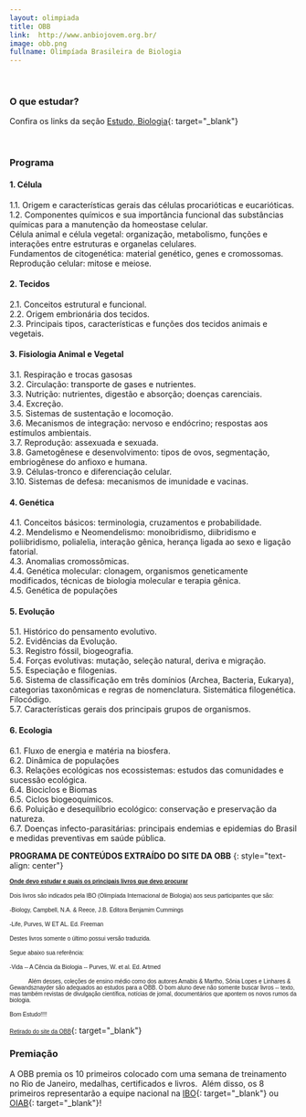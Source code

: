 ```yaml
---
layout: olimpiada
title: OBB
link:  http://www.anbiojovem.org.br/
image: obb.png
fullname: Olimpíada Brasileira de Biologia
---
```



  
&nbsp;

### O que estudar?

  
Confira os links da seção [Estudo, Biologia][2]{: target="_blank"}

 

### Programa



#### 1. Célula

  
1.1. Origem e características gerais das células procarióticas e eucarióticas.  
1.2. Componentes químicos e sua importância funcional das substâncias químicas para a manutenção da homeostase celular.  
Célula animal e célula vegetal: organização, metabolismo, funções e interações entre estruturas e organelas celulares.  
Fundamentos de citogenética: material genético, genes e cromossomas.  
Reprodução celular: mitose e meiose.

#### 2. Tecidos

  
2.1. Conceitos estrutural e funcional.  
2.2. Origem embrionária dos tecidos.  
2.3. Principais tipos, características e funções dos tecidos animais e vegetais.

#### 3. Fisiologia Animal e Vegetal

  
3.1. Respiração e trocas gasosas  
3.2. Circulação: transporte de gases e nutrientes.  
3.3. Nutrição: nutrientes, digestão e absorção; doenças carenciais.  
3.4. Excreção.  
3.5. Sistemas de sustentação e locomoção.  
3.6. Mecanismos de integração: nervoso e endócrino; respostas aos estímulos ambientais.  
3.7. Reprodução: assexuada e sexuada.  
3.8. Gametogênese e desenvolvimento: tipos de ovos, segmentação, embriogênese do anfioxo e humana.  
3.9. Células-tronco e diferenciação celular.  
3.10. Sistemas de defesa: mecanismos de imunidade e vacinas.

#### 4. Genética

  
4.1. Conceitos básicos: terminologia, cruzamentos e probabilidade.  
4.2. Mendelismo e Neomendelismo: monoibridismo, diibridismo e poliibridismo, polialelia, interação gênica, herança ligada ao sexo e ligação fatorial.  
4.3. Anomalias cromossômicas.  
4.4. Genética molecular: clonagem, organismos geneticamente modificados, técnicas de biologia molecular e terapia gênica.  
4.5. Genética de populações

#### 5. Evolução

  
5.1. Histórico do pensamento evolutivo.  
5.2. Evidências da Evolução.  
5.3. Registro fóssil, biogeografia.  
5.4. Forças evolutivas: mutação, seleção natural, deriva e migração.  
5.5. Especiação e filogenias.  
5.6. Sistema de classificação em três domínios (Archea, Bacteria, Eukarya), categorias taxonômicas e regras de nomenclatura. Sistemática filogenética. Filocódigo.  
5.7. Características gerais dos principais grupos de organismos.

#### 6. Ecologia

  
6.1. Fluxo de energia e matéria na biosfera.  
6.2. Dinâmica de populações  
6.3. Relações ecológicas nos ecossistemas: estudos das comunidades e sucessão ecológica.  
6.4. Biociclos e Biomas  
6.5. Ciclos biogeoquímicos.  
6.6. Poluição e desequilíbrio ecológico: conservação e preservação da natureza.  
6.7. Doenças infecto-parasitárias: principais endemias e epidemias do Brasil e medidas preventivas em saúde pública.

**PROGRAMA DE CONTEÚDOS EXTRAÍDO DO SITE DA OBB**
{: style="text-align: center"}



**<span style="font-family: Verdana,Geneva,Arial,Sans-serif;font-size: x-small"><span style="text-decoration: underline">Onde devo estudar e quais os principais livros que devo procurar</span></span>**
  
<span style="font-family: Verdana,Geneva,Arial,Sans-serif"><span style="font-size: x-small">Dois livros são indicados pela IBO (Olimpíada Internacional de Biologia) aos seus participantes que são:</span></span>

<span style="font-family: Verdana,Geneva,Arial,Sans-serif"><span style="font-size: x-small">-Biology, Campbell, N.A. &amp; Reece, J.B. Editora Benjamim Cummings</span></span>

<span style="font-family: Verdana,Geneva,Arial,Sans-serif"><span style="font-size: x-small">-Life, Purves, W ET AL. Ed. Freeman</span></span>

<span style="font-family: Verdana,Geneva,Arial,Sans-serif"><span style="font-size: x-small">Destes livros somente o último possui versão traduzida. </span></span>

<span style="font-family: Verdana,Geneva,Arial,Sans-serif"><span style="font-size: x-small">Segue abaixo sua referência:</span></span>

<span style="font-family: Verdana,Geneva,Arial,Sans-serif"><span style="font-size: x-small">-Vida -- A Cência da Biologia -- Purves, W. et al. Ed. Artmed</span></span>

<span style="font-family: Verdana,Geneva,Arial,Sans-serif"><span style="font-size: x-small">            Além desses, coleções de ensino médio como dos autores Amabis &amp; Martho, Sônia Lopes e Linhares &amp;
Gewandsznayder são adequados ao estudos para a OBB. O bom aluno deve não somente buscar livros -- texto, mas também revistas de divulgação científica, notícias de jornal, documentários que apontem os novos rumos da
biologia.</span></span>

<span style="font-family: Verdana,Geneva,Arial,Sans-serif;font-size: x-small">Bom Estudo!!!!</span>


[<span style="text-decoration: underline"><span style="font-family: Verdana,Geneva,Arial,Sans-serif;font-size: x-small">Retirado do site da OBB</span></span>][1]{: target="_blank"}


### Premiação

  
A OBB premia os 10 primeiros colocado com uma semana de treinamento no Rio de Janeiro, medalhas, certificados e livros. &nbsp;Além disso, os 8 primeiros representarão a equipe nacional na [IBO][3]{: target="_blank"}&nbsp;ou[ OIAB][4]{: target="_blank"}!



[1]: http://www.anbiojovem.org.br/
[2]: http://www.olimpiadascientificas.com/estudo/biologia/
[3]: http://www.olimpiadascientificas.com/olimpiadas/internacionais/ibo/
[4]: http://www.olimpiadascientificas.com/olimpiadas/olimpiadas-de-biologia/oiab/
